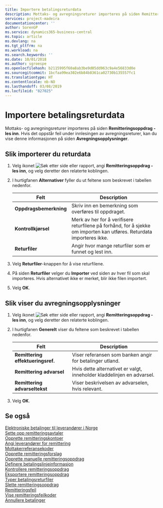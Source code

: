 ```yaml
---
title: Importere betalingsreturdata
description: Mottaks- og avregningsreturer importeres på siden Remitteringsoppdrag - les inn.
services: project-madeira
documentationcenter: ''
author: SorenGP
ms.service: dynamics365-business-central
ms.topic: article
ms.devlang: na
ms.tgt_pltfrm: na
ms.workload: na
ms.search.keywords: ''
ms.date: 10/01/2018
ms.author: sgroespe
ms.openlocfilehash: b2115995f60a8ab3be9d05dd963c9a4e56833d0e
ms.sourcegitcommit: 1bcfaa99ea302e6b84b8361ca02730b135557fc1
ms.translationtype: HT
ms.contentlocale: nb-NO
ms.lasthandoff: 03/08/2019
ms.locfileid: "827025"
---
```

# <a name="import-payment-return-data"></a>Importere betalingsreturdata
Mottaks- og avregningsreturer importeres på siden **Remitteringsoppdrag - les inn**. Hvis det oppstår feil under innlesingen av avregningsreturer, kan du vise denne informasjonen på siden **Avregningsopplysninger**.  

## <a name="to-import-return-data"></a>Slik importerer du returdata  

1.  Velg ikonet ![Søk etter side eller rapport](../../media/ui-search/search_small.png "Søk etter side eller rapport"), angi **Remitteringsoppdrag - les inn**, og velg deretter den relaterte koblingen.  
2.  I hurtigfanen **Alternativer** fyller du ut feltene som beskrevet i tabellen nedenfor.  

    |Felt|Description|  
    |---------------------------------|---------------------------------------|  
    |**Oppdragsbemerkning**|Skriv inn en bemerkning som overføres til oppdraget.|  
    |**Kontrollkjørsel**|Merk av her for å verifisere returfilene på forhånd, for å sjekke om importen kan utføres. Returdata importeres ikke.|  
    |**Returfiler**|Angir hvor mange returfiler som er funnet og lest inn.|  

3.  Velg **Returfiler**-knappen for å vise returfilene.  
4.  På siden **Returfiler** velger du **Importer** ved siden av hver fil som skal importeres. Hvis alternativet ikke er merket, blir ikke filen importert.  
5.  Velg **OK**.  

## <a name="to-view-settlement-information"></a>Slik viser du avregningsopplysninger  

1.  Velg ikonet ![Søk etter side eller rapport](../../media/ui-search/search_small.png "Søk etter side eller rapport"), angi **Remitteringsoppdrag - les inn**, og velg deretter den relaterte koblingen.  
2.  I hurtigfanen **Generelt** viser du feltene som beskrevet i tabellen nedenfor.  

    |Felt|Description|  
    |---------------------------------|---------------------------------------|  
    |**Remittering effektueringsref.**|Viser referansen som banken angir for betalinger utland.|  
    |**Remittering advarsel**|Hvis dette alternativet er valgt, inneholder kladdelinjen en advarsel.|  
    |**Remittering advarseltekst**|Viser beskrivelsen av advarselen, hvis relevant.|  

3.  Velg **OK**.  

## <a name="see-also"></a>Se også  
 [Elektroniske betalinger til leverandører i Norge](electronic-payments-to-vendors-in-norway.md)   
 [Sette opp remitteringsavtaler](how-to-set-up-remittance-agreements.md)   
 [Opprette remitteringskontoer](how-to-create-remittance-accounts.md)   
 [Angi leverandører for remittering](how-to-set-up-vendors-for-remittance.md)   
 [Mottakerreferansekoder](recipient-reference-codes.md)   
 [Opprette remitteringsforslag](how-to-create-remittance-suggestions.md)   
 [Opprette manuelle remitteringsoppdrag](how-to-create-manual-remittance-payments.md)   
 [Definere betalingslinjeinformasjon](how-to-set-up-payment-line-information.md)   
 [Kontrollere remitteringsoppdrag](how-to-test-remittance-payments.md)   
 [Eksportere remitteringsoppdrag](how-to-export-remittance-payments.md)   
 [Typer betalingsreturfiler](types-of-payment-returns-files.md)   
 [Slette remitteringsoppdrag](how-to-delete-remittance-payment-orders.md)   
 [Remitteringsfeil](remittance-errors.md)   
 [Vise remitteringsfeilkoder](how-to-view-remittance-error-codes.md)   
 [Annullere betalinger](how-to-cancel-payments.md)
